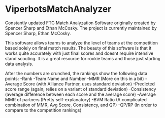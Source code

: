 # ViperbotsMatchAnalyzer
Constantly updated FTC Match Analyzation Software originally created by Spencer Sharp and Ethan McCosky. 
The project is currently maintained by Spencer Sharp, Ethan McCosky.

This software allows teams to analyze the level of teams at the competition based solely on final match results. The beauty of this software is that it works quite accurately with just final scores and doesnt require intensive stand scouting. It is a great resource for rookie teams and those just starting data analysis.

After the numbers are crunched, the rankings show the following data points:
-Rank
-Team Name and Number
-MMR (More on this in a bit)
-Average Score (with Alliance Partner, uses standard deviation)
-Predicted score range (again, relies on a variant of standard deviation)
-Consistency (average difference between each score and the average score)
-Average MMR of partners (Pretty self-explanatory)
-BVM Ratio (A complicated combination of MMR, Avg Score, Consistency, and QP)
-QP/RP (In order to compare to the competition rankings)
